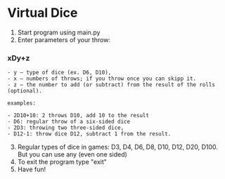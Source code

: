 # Virtual Dice
1) Start program using main.py
2) Enter parameters of your throw:
### xDy+z

    - y – type of dice (ex. D6, D10),
    - x – numbers of throws; if you throw once you can skipp it.
    - z – the number to add (or subtract) from the result of the rolls (optional).
    
    examples:
    
    - 2D10+10: 2 throws D10, add 10 to the result
    - D6: regular throw of a six-sided dice
    - 2D3: throwing two three-sided dice,
    - D12-1: throw dice D12, subtract 1 from the result.
3) Regular types of dice in games: D3, D4, D6, D8, D10, D12, D20, D100. But you can use any (even one sided)
4) To exit the program type "exit"
5) Have fun!
